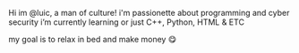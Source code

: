 Hi im @luic, a man of culture!
i'm passionette about programming and cyber security
i’m currently learning or just C++, Python, HTML & ETC


my goal is to relax in bed and make money 😋
